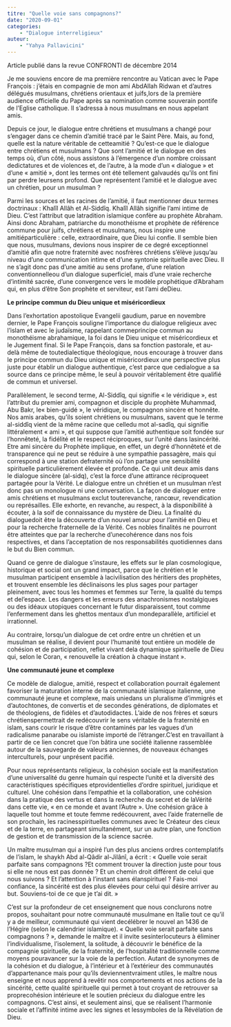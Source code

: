 ```yaml
---
titre: "Quelle voie sans compagnons?"
date: "2020-09-01"
categories: 
	- "Dialogue interreligieux"
auteur: 
	- "Yahya Pallavicini"
---
```

Article publié dans la revue CONFRONTI de décembre 2014

Je me souviens encore de ma première rencontre au Vatican avec le Pape François : j’étais en compagnie de mon ami AbdAllah Ridwan et d’autres délégués musulmans, chrétiens orientaux et juifs,lors de la première audience officielle du Pape après sa nomination comme souverain pontife de l’Eglise catholique. Il s’adressa à nous musulmans en nous appelant amis.

Depuis ce jour, le dialogue entre chrétiens et musulmans a changé pour s’engager dans ce chemin d’amitié tracé par le Saint Père. Mais, au fond, quelle est la nature véritable de cetteamitié ? Qu’est-ce que le dialogue entre chrétiens et musulmans ? Que sont l’amitié et le dialogue en des temps où, d’un côté, nous assistons à l’émergence d’un nombre croissant dedictatures et de violences et, de l’autre, à la mode d’un « dialogue » et d’une « amitié », dont les termes ont été tellement galvaudés qu’ils ont fini par perdre leursens profond. Que représentent l’amitié et le dialogue avec un chrétien, pour un musulman ?

Parmi les sources et les racines de l’amitié, il faut mentionner deux termes doctrinaux : Khalîl Allâh et Al-Siddîq. Khalîl Allâh signifie l’ami intime de Dieu. C’est l’attribut que latradition islamique confère au prophète Abraham. Ainsi donc Abraham, patriarche du monothéisme et prophète de référence commune pour juifs, chrétiens et musulmans, nous inspire une amitiéparticulière : celle, extraordinaire, que Dieu lui confie. Il semble bien que nous, musulmans, devions nous inspirer de ce degré exceptionnel d’amitié afin que notre fraternité avec nosfrères chrétiens s’élève jusqu’au niveau d’une communication intime et d’une syntonie spirituelle avec Dieu. Il ne s’agit donc pas d’une amitié au sens profane, d’une relation conventionnelleou d’un dialogue superficiel, mais d’une vraie recherche d’intimité sacrée, d’une convergence vers le modèle prophétique d’Abraham qui, en plus d’être Son prophète et serviteur, est l’ami deDieu.

**Le principe commun du Dieu unique et miséricordieux**

Dans l’exhortation apostolique Evangelii gaudium, parue en novembre dernier, le Pape François souligne l’importance du dialogue religieux avec l’islam et avec le judaïsme, rappelant commeprincipe commun au monothéisme abrahamique, la foi dans le Dieu unique et miséricordieux et le Jugement final. Si le Pape François, dans sa fonction pastorale, et au-delà même de toutedialectique théologique, nous encourage à trouver dans le principe commun du Dieu unique et miséricordieux une perspective plus juste pour établir un dialogue authentique, c’est parce que cedialogue a sa source dans ce principe même, le seul à pouvoir véritablement être qualifié de commun et universel.

Parallèlement, le second terme, Al-Siddîq, qui signifie « le véridique », est l’attribut du premier ami, compagnon et disciple du prophète Muhammad, Abu Bakr, le« bien-guidé », le véridique, le compagnon sincère et honnête. Nos amis arabes, qu’ils soient chrétiens ou musulmans, savent que le terme al-siddîq vient de la même racine que celledu mot al-sadîq, qui signifie littéralement « ami », et qui suppose que l’amitié authentique soit fondée sur l’honnêteté, la fidélité et le respect réciproques, sur l’unité dans lasincérité. Etre ami sincère du Prophète implique, en effet, un degré d’honnêteté et de transparence qui ne peut se réduire à une sympathie passagère, mais qui correspond à une station defraternité où l’on partage une sensibilité spirituelle particulièrement élevée et profonde. Ce qui unit deux amis dans le dialogue sincère (al-sidq), c’est la force d’une attirance réciproqueet partagée pour la Vérité. Le dialogue entre un chrétien et un musulman n’est donc pas un monologue ni une conversation. La façon de dialoguer entre amis chrétiens et musulmans exclut touterevanche, rancœur, revendication ou représailles. Elle exhorte, en revanche, au respect, à la disponibilité à écouter, à la soif de connaissance du mystère de Dieu. La finalité du dialoguedoit être la découverte d’un nouvel amour pour l’amitié en Dieu et pour la recherche fraternelle de la Vérité. Ces nobles finalités ne pourront être atteintes que par la recherche d’unecohérence dans nos fois respectives, et dans l’acceptation de nos responsabilités quotidiennes dans le but du Bien commun.

Quand ce genre de dialogue s’instaure, les effets sur le plan cosmologique, historique et social ont un grand impact, parce que le chrétien et le musulman participent ensemble à lacivilisation des héritiers des prophètes, et trouvent ensemble les déclinaisons les plus sages pour partager pleinement, avec tous les hommes et femmes sur Terre, la qualité du temps et del’espace. Les dangers et les erreurs des anachronismes nostalgiques ou des idéaux utopiques concernant le futur disparaissent, tout comme l’enfermement dans les ghettos mentaux d’un mondeparallèle, artificiel et irrationnel.

Au contraire, lorsqu’un dialogue de cet ordre entre un chrétien et un musulman se réalise, il devient pour l’humanité tout entière un modèle de cohésion et de participation, reflet vivant dela dynamique spirituelle de Dieu qui, selon le Coran, « renouvelle la création à chaque instant ».

**Une communauté jeune et complexe**

Ce modèle de dialogue, amitié, respect et collaboration pourrait également favoriser la maturation interne de la communauté islamique italienne, une communauté jeune et complexe, mais uniedans un pluralisme d’immigrés et d’autochtones, de convertis et de secondes générations, de diplomates et de théologiens, de fidèles et d’autodidactes. L’aide de nos frères et sœurs chrétienspermettrait de redécouvrir le sens véritable de la fraternité en islam, sans courir le risque d’être contaminés par les vagues d’un radicalisme panarabe ou islamiste importé de l’étranger.C’est en travaillant à partir de ce lien concret que l’on bâtira une société italienne rassemblée autour de la sauvegarde de valeurs anciennes, de nouveaux échanges interculturels, pour unprésent pacifié.

Pour nous représentants religieux, la cohésion sociale est la manifestation d’une universalité du genre humain qui respecte l’unité et la diversité des caractéristiques spécifiques etprovidentielles d’ordre spirituel, juridique et culturel. Une cohésion dans l’empathie et la collaboration, une cohésion dans la pratique des vertus et dans la recherche du secret et de laVérité dans cette vie, « en ce monde et avant l’Autre ». Une cohésion grâce à laquelle tout homme et toute femme redécouvrent, avec l’aide fraternelle de son prochain, les racinesspirituelles communes avec le Créateur des cieux et de la terre, en partageant simultanément, sur un autre plan, une fonction de gestion et de transmission de la science sacrée.

Un maître musulman qui a inspiré l’un des plus anciens ordres contemplatifs de l’islam, le shaykh Abd al-Qâdir al-Jilânî, a écrit : « Quelle voie serait parfaite sans compagnons ?Et comment trouver la direction juste pour tous si elle ne nous est pas donnée ? Et un chemin droit différent de celui que nous suivons ? Et l’attention à l’instant sans élanspirituel ? Fais-moi confiance, la sincérité est des plus élevées pour celui qui désire arriver au but. Souviens-toi de ce que je t’ai dit. »

C’est sur la profondeur de cet enseignement que nous conclurons notre propos, souhaitant pour notre communauté musulmane en Italie tout ce qu’il y a de meilleur, communauté qui vient decélébrer le nouvel an 1436 de l’Hégire (selon le calendrier islamique). « Quelle voie serait parfaite sans compagnons ? », demande le maître  et il invite sesinterlocuteurs à éliminer l’individualisme, l’isolement, la solitude, à découvrir le bénéfice de la compagnie spirituelle, de la fraternité, de l’hospitalité traditionnelle comme moyens pouravancer sur la voie de la perfection. Autant de synonymes de la cohésion et du dialogue, à l’intérieur et à l’extérieur des communautés d’appartenance  mais pour qu’ils deviennentvraiment utiles, le maître nous enseigne et nous apprend à revêtir nos comportements et nos actions de la sincérité, cette qualité spirituelle qui permet à tout croyant de retrouver sa proprecohésion intérieure et le soutien précieux du dialogue entre les compagnons. C’est ainsi, et seulement ainsi, que se réalisent l’harmonie sociale et l’affinité intime avec les signes et lessymboles de la Révélation de Dieu.